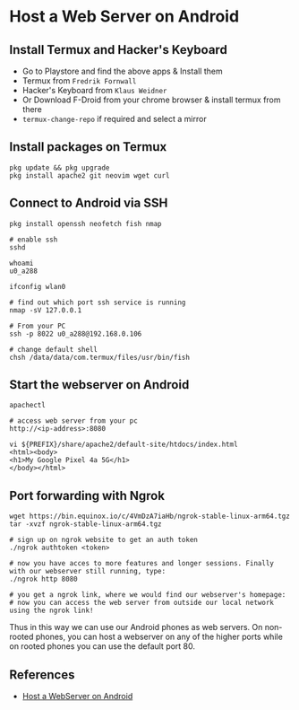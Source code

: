 # Host a Web Server on Android

## Install Termux and Hacker's Keyboard
- Go to Playstore and find the above apps & Install them
- Termux from `Fredrik Fornwall`
- Hacker's Keyboard from `Klaus Weidner`
- Or Download F-Droid from your chrome browser & install termux from there
- `termux-change-repo` if required and select a mirror

## Install packages on Termux
```
pkg update && pkg upgrade
pkg install apache2 git neovim wget curl
```

## Connect to Android via SSH
```
pkg install openssh neofetch fish nmap

# enable ssh
sshd

whoami
u0_a288

ifconfig wlan0

# find out which port ssh service is running
nmap -sV 127.0.0.1

# From your PC
ssh -p 8022 u0_a288@192.168.0.106

# change default shell
chsh /data/data/com.termux/files/usr/bin/fish
```

## Start the webserver on Android
```
apachectl

# access web server from your pc
http://<ip-address>:8080

vi ${PREFIX}/share/apache2/default-site/htdocs/index.html
<html><body>
<h1>My Google Pixel 4a 5G</h1>
</body></html>
```

## Port forwarding with Ngrok
```
wget https://bin.equinox.io/c/4VmDzA7iaHb/ngrok-stable-linux-arm64.tgz
tar -xvzf ngrok-stable-linux-arm64.tgz

# sign up on ngrok website to get an auth token
./ngrok authtoken <token>

# now you have acces to more features and longer sessions. Finally with our webserver still running, type:
./ngrok http 8080

# you get a ngrok link, where we would find our webserver's homepage:
# now you can access the web server from outside our local network using the ngrok link!
```

Thus in this way we can use our Android phones as web servers. On non-rooted phones, you can host a webserver on any of the higher ports while on rooted phones
you can use the default port 80.

## References
- [Host a WebServer on Android](https://www.journaldev.com/49290/host-a-web-server-on-android)
